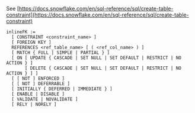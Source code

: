 See [https://docs.snowflake.com/en/sql-reference/sql/create-table-constraint](https://docs.snowflake.com/en/sql-reference/sql/create-table-constraint)
```
inlineFK :=
  [ CONSTRAINT <constraint_name> ]
  [ FOREIGN KEY ]
  REFERENCES <ref_table_name> [ ( <ref_col_name> ) ]
  [ MATCH { FULL | SIMPLE | PARTIAL } ]
  [ ON [ UPDATE { CASCADE | SET NULL | SET DEFAULT | RESTRICT | NO ACTION } ]
       [ DELETE { CASCADE | SET NULL | SET DEFAULT | RESTRICT | NO ACTION } ] ]
  [ [ NOT ] ENFORCED ]
  [ [ NOT ] DEFERRABLE ]
  [ INITIALLY { DEFERRED | IMMEDIATE } ]
  [ ENABLE | DISABLE ]
  [ VALIDATE | NOVALIDATE ]
  [ RELY | NORELY ]
```
